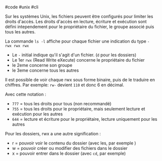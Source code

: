 #code #unix #cli

Sur les systèmes Unix, les fichiers peuvent être configurés pour limiter les droits d'accès. Les droits d'accès en lecture, écriture et exécution sont défini intependement pour le propriétaire du fichier, le groupe associé puis tous les autres.

La commande `ls -l` affiche pour chaque fichier une indication du type `- rwx rwx rwx` 
- Le `-` initial indique qu'il s'agit d'un fichier. (`d` pour les dossiers)
- Le 1er `rwx` (Read Write eXecute) concerne le propriétaire du fichier 
- le 2eme concerne son groupe
- le 3eme concerne tous les autres 

Il est possible de voir chaque rwx sous forme binaire, puis de le traduire en chiffres. Par exemple: `rw-` devient `110` et donc 6 en décimal.

Avec cette notation :
- `777` = tous les droits pour tous (non recommandé)
- `755` = tous les droits pour le propriétaire, mais seulement lecture et exécution pour les autres 
- `644` = lecture et écriture pour le propriétaire, lecture uniquement pour les autres

Pour les dossiers, rwx a une autre signification :
- r = pouvoir voir le contenu du dossier (avec les, par exemple )
- w = pouvoir créer ou modifier des fichiers dans le dossier
- x = pouvoir entrer dans le dossier (avec `cd`, par exemple)
